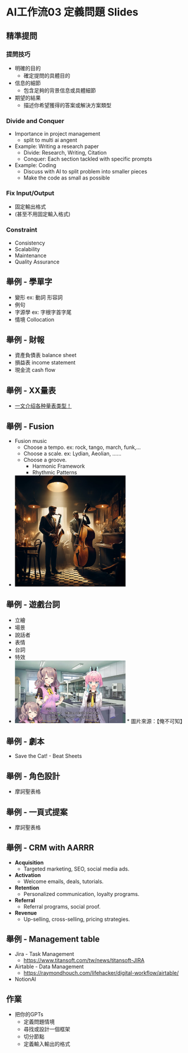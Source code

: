 # AI工作流03 定義問題 Slides

<div class="slide">

## 精準提問

### 提問技巧
* 明確的目的
  * 確定提問的具體目的
* 信息的細節
  * 包含足夠的背景信息或具體細節
* 期望的結果
  * 描述你希望獲得的答案或解決方案類型

### Divide and Conquer
* Importance in project management
  * split to multi ai angent
* Example: Writing a research paper
  * Divide: Research, Writing, Citation
  * Conquer: Each section tackled with specific prompts
* Example: Coding
  * Discuss with AI to split problem into smaller pieces 
  * Make the code as small as possible

### Fix Input/Output
* 固定輸出格式
* (甚至不用固定輸入格式)

### Constraint
* Consistency
* Scalability
* Maintenance
* Quality Assurance

</div>

<div class="slide">

## 舉例 - 學單字
* 變形 ex: 動詞 形容詞
* 例句
* 字源學 ex: 字根字首字尾
* 情境 Collocation

</div>

<div class="slide">

## 舉例 - 財報
* 資產負債表 balance sheet
* 損益表 income statement
* 現金流 cash flow

</div>

<div class="slide">

## 舉例 - XX量表
* [一文介绍各种量表类型！](https://zhuanlan.zhihu.com/p/410919476)

</div>

<div class="slide">

## 舉例 - Fusion
* Fusion music
  * Choose a tempo. ex: rock, tango, march, funk,...
  * Choose a scale. ex: Lydian, Aeolian, ......
  * Choose a groove.
    * Harmonic Framework
    * Rhythmic Patterns
* <img src="./03/Jazz.webp" width="300">

</div>

<div class="slide">

## 舉例 - 遊戲台詞
* 立繪
* 場景
* 說話者
* 表情
* 台詞
* 特效
* <img src="./03/galgame.webp" width="300">
  * 圖片來源：【俺不可知】

</div>


<div class="slide">

## 舉例 - 劇本
* Save the Cat! - Beat Sheets

</div>

<div class="slide">

## 舉例 - 角色設計
* 摩訶聖表格

</div>

<div class="slide">

## 舉例 - 一頁式提案
* 摩訶聖表格

</div>

<div class="slide">

## 舉例 - CRM with AARRR
* **Acquisition**
  * Targeted marketing, SEO, social media ads.
* **Activation**
  * Welcome emails, deals, tutorials.
* **Retention**
  * Personalized communication, loyalty programs.
* **Referral**
  * Referral programs, social proof.
* **Revenue**
  * Up-selling, cross-selling, pricing strategies.
</div>


<div class="slide">

## 舉例 - Management table
* Jira - Task Management
  * https://www.titansoft.com/tw/news/titansoft-JIRA
* Airtable - Data Management 
  * https://raymondhouch.com/lifehacker/digital-workflow/airtable/
* NotionAI

</div>


<div class="slide">

## 作業
* 把你的GPTs
  * 定義問題情境
  * 尋找或設計一個框架
  * 切分節點
  * 定義輸入輸出的格式
  
</div>